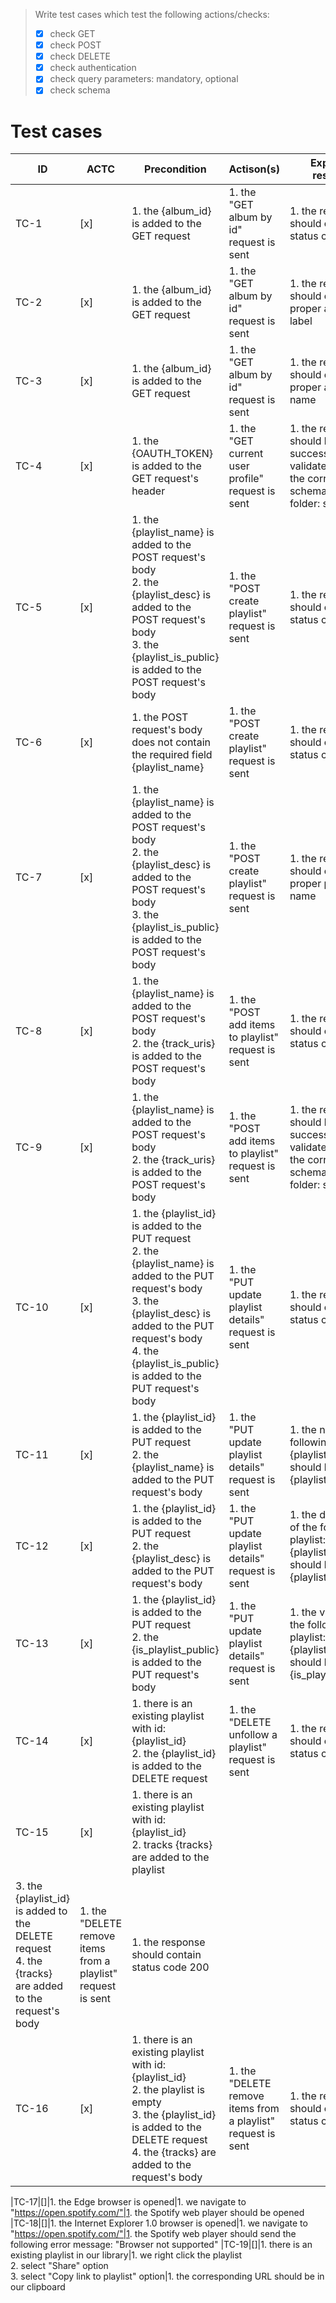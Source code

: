 > Write test cases which test the following actions/checks:
> - [x] check GET
> - [x] check POST
> - [x] check DELETE
> - [x] check authentication
> - [x] check query parameters: mandatory, optional
> - [x] check schema

# Test cases

|ID|ACTC|Precondition|Actison(s)|Expected result(s)|
|---|---|---|---|---|
|TC-1|[x]|1. the {album_id} is added to the GET request|1. the "GET album by id" request is sent|1. the response should contain status code 200
|TC-2|[x]|1. the {album_id} is added to the GET request|1. the "GET album by id" request is sent|1. the response should contain the proper album label
|TC-3|[x]|1. the {album_id} is added to the GET request|1. the "GET album by id" request is sent|1. the response should contain the proper album name
|TC-4|[x]|1. the {OAUTH_TOKEN} is added to the GET request's header|1. the "GET current user profile" request is sent|1. the response should be successfully validated against the corresponding schema defined in folder: schemas
|TC-5|[x]|1. the {playlist_name} is added to the POST request's body<br>2. the {playlist_desc} is added to the POST request's body<br>3. the {playlist_is_public} is added to the POST request's body|1. the "POST create playlist" request is sent|1. the response should contain status code 201
|TC-6|[x]|1. the POST request's body does not contain the required field {playlist_name}|1. the "POST create playlist" request is sent|1. the response should contain status code 400
|TC-7|[x]|1. the {playlist_name} is added to the POST request's body<br>2. the {playlist_desc} is added to the POST request's body<br>3. the {playlist_is_public} is added to the POST request's body|1. the "POST create playlist" request is sent|1. the response should contain the proper playlist name
|TC-8|[x]|1. the {playlist_name} is added to the POST request's body<br>2. the {track_uris} is added to the POST request's body|1. the "POST add items to playlist" request is sent|1. the response should contain status code 201
|TC-9|[x]|1. the {playlist_name} is added to the POST request's body<br>2. the {track_uris} is added to the POST request's body|1. the "POST add items to playlist" request is sent|1. the response should be successfully validated against the corresponding schema defined in folder: schemas
|TC-10|[x]|1. the {playlist_id} is added to the PUT request<br>2. the {playlist_name} is added to the PUT request's body<br>3. the {playlist_desc} is added to the PUT request's body<br>4. the {playlist_is_public} is added to the PUT request's body|1. the "PUT update playlist details" request is sent|1. the response should contain status code 200
|TC-11|[x]|1. the {playlist_id} is added to the PUT request<br>2. the {playlist_name} is added to the PUT request's body|1. the "PUT update playlist details" request is sent|1. the name of the following playlist: {playlist_id} should be {playlist_name}
|TC-12|[x]|1. the {playlist_id} is added to the PUT request<br>2. the {playlist_desc} is added to the PUT request's body|1. the "PUT update playlist details" request is sent|1. the description of the following playlist: {playlist_id} should be {playlist_desc}
|TC-13|[x]|1. the {playlist_id} is added to the PUT request<br>2. the {is_playlist_public} is added to the PUT request's body|1. the "PUT update playlist details" request is sent|1. the visibility of the following playlist: {playlist_id} should be {is_playlist_public}
|TC-14|[x]|1. there is an existing playlist with id: {playlist_id}<br>2. the {playlist_id} is added to the DELETE request|1. the "DELETE unfollow a playlist" request is sent|1. the response should contain status code 200
|TC-15|[x]|1. there is an existing playlist with id: {playlist_id}<br>2. tracks {tracks} are added to the playlist<br>
3. the {playlist_id} is added to the DELETE request<br>4. the {tracks} are added to the request's body|1. the "DELETE remove items from a playlist" request is sent|1. the response should contain status code 200
|TC-16|[x]|1. there is an existing playlist with id: {playlist_id}<br>2. the playlist is empty<br>3. the {playlist_id} is added to the DELETE request<br>4. the {tracks} are added to the request's body|1. the "DELETE remove items from a playlist" request is sent|1. the response should contain status code 200

|TC-17|[]|1. the Edge browser is opened|1. we navigate to "https://open.spotify.com/"|1. the Spotify web player should be opened
|TC-18|[]|1. the Internet Explorer 1.0 browser is opened|1. we navigate to "https://open.spotify.com/"|1. the Spotify web player should send the following error message: "Browser not supported"
|TC-19|[]|1. there is an existing playlist in our library|1. we right click the playlist<br>2. select "Share" option<br>3. select "Copy link to playlist" option|1. the corresponding URL should be in our clipboard